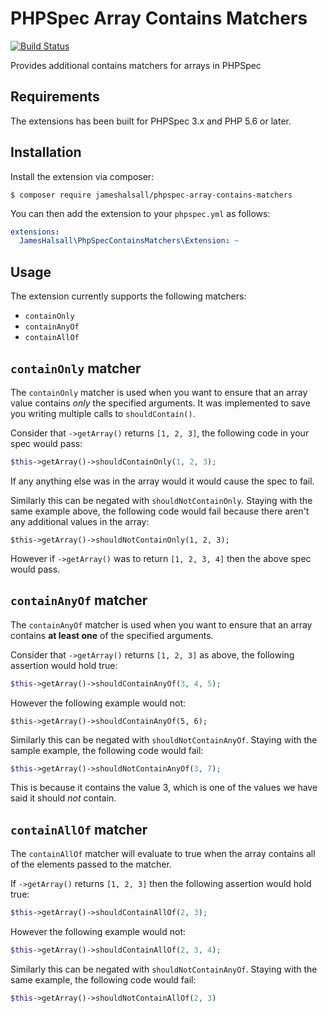 # PHPSpec Array Contains Matchers

[![Build Status](https://travis-ci.org/jameshalsall/phpspec-array-contains-matchers.svg?branch=master)](https://travis-ci.org/jameshalsall/phpspec-array-contains-matchers)

Provides additional contains matchers for arrays in PHPSpec

## Requirements

The extensions has been built for PHPSpec 3.x and PHP 5.6 or later.

## Installation

Install the extension via composer:

```
$ composer require jameshalsall/phpspec-array-contains-matchers
```

You can then add the extension to your `phpspec.yml` as follows:

```yaml
extensions:
  JamesHalsall\PhpSpecContainsMatchers\Extension: ~
```

## Usage

The extension currently supports the following matchers:

* `containOnly`
* `containAnyOf`
* `containAllOf`

## `containOnly` matcher

The `containOnly` matcher is used when you want to ensure that an array value contains *only* the specified arguments.
It was implemented to save you writing multiple calls to `shouldContain()`.

Consider that `->getArray()` returns `[1, 2, 3]`, the following code in your spec would pass:

```php
$this->getArray()->shouldContainOnly(1, 2, 3);
```

If any anything else was in the array would it would cause the spec to fail.

Similarly this can be negated with `shouldNotContainOnly`. Staying with the same example above, the following code 
would fail because there aren't any additional values in the array:

```
$this->getArray()->shouldNotContainOnly(1, 2, 3);
```

However if `->getArray()` was to return `[1, 2, 3, 4]` then the above spec would pass.

## `containAnyOf` matcher

The `containAnyOf` matcher is used when you want to ensure that an array contains **at least one** of the specified arguments.

Consider that `->getArray()` returns `[1, 2, 3]` as above, the following assertion would hold true:

```php
$this->getArray()->shouldContainAnyOf(3, 4, 5);
```

However the following example would not:

```
$this->getArray()->shouldContainAnyOf(5, 6);
```

Similarly this can be negated with `shouldNotContainAnyOf`. Staying with the sample example, the following code would fail:

```php
$this->getArray()->shouldNotContainAnyOf(3, 7);
```

This is because it contains the value 3, which is one of the values we have said it should *not* contain.

## `containAllOf` matcher

The `containAllOf` matcher will evaluate to true when the array contains all of the elements passed to the matcher.

If `->getArray()` returns `[1, 2, 3]` then the following assertion would hold true:

```php
$this->getArray()->shouldContainAllOf(2, 3);
```

However the following example would not:

```php
$this->getArray()->shouldContainAllOf(2, 3, 4);
```

Similarly this can be negated with `shouldNotContainAnyOf`. Staying with the same example, the following code would fail:

```php
$this->getArray()->shouldNotContainAllOf(2, 3)
```

